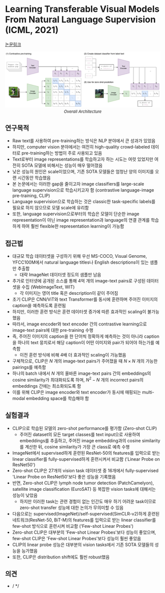 # Learning Transferable Visual Models From Natural Language Supervision (ICML, 2021)

[논문링크](https://proceedings.mlr.press/v139/radford21a)

<p align="center">
    <img width="800" alt='fig1' src="./img/05_20_01.png?raw=true"></br>
    <em><font size=2>Overall Architecture</font></em>
</p>

## 연구목적
- Raw text를 사용하여 pre-training하는 방식은 NLP 분야에서 큰 성과가 있었음
- 하지만, computer vision 분야에서는 여전히 high-quality crowd-labeled 데이터로 pre-training하는 방법이 주로 사용되고 있음
- Text로부터 image representations를 학습하고자 하는 시도는 여럿 있었지만 여전히 SOTA 모델에 비해서는 성능이 매우 떨어졌음
- 낮은 성능의 원인은 scale이었으며, 기존 SOTA 모델들은 엄청난 양의 이미지를 오랜 시간동안 학습했음
- 본 논문에서는 이러한 gap을 줄이고자 image classifiers를 large-scale language supervision으로 학습시키고자 함 (contrastive language-image pre-training, CLIP)
- Language supervision으로 학습하는 것은 classic한 task-specific labels를 필요로 하지 않으므로 모델 scale에 유리함
- 또한, language supervision으로부터의 학습은 모델이 단순한 image representation이 아닌 image representation과 language의 연결 관계를 학습하게 하여 훨씬 flexible한 representation learning이 가능함

## 접근법
- 대규모 학습 데이터셋을 구성하기 위해 우선 MS-COCO, Visual Genome, YFCC100M에서 natural language titles나 English descriptions이 있는 샘플만 추출함
  - 대략 ImageNet 데이터셋 정도의 샘플만 남음
- 추가로 인터넷에 공개된 소스를 통해 4억 개의 image-text pairs로 구성된 데이터셋을 수집 (WebImageText, WIT)
  - 각 이미지는 영어 title 혹은 description이 같이 주어짐
- 초기 CLIP은 CNN/ViT와 text Transformer를 동시에 훈련하며 주어진 이미지의 caption을 예측하도록 훈련됨
- 하지만, 이러한 훈련 방식은 훈련 데이터셋 증가에 따른 효과적인 scaling이 불가능했음
- 따라서, image encoder와 text encoder 간의 contrastive learning으로 image-text pairs에 대한 pre-training 수행
- 즉, 주어진 이미지의 caption을 한 단어씩 정확하게 예측하는 것이 아니라 caption을 하나의 text 뭉치로서 해당 caption이 어떤 이미지와 pair가 되어야 하는가를 예측함
  - 이전 훈련 방식에 비해 4배 더 효과적인 scaling이 가능했음
- 구체적으로, CLIP은 $N$ 개의 image-text pairs가 주어졌을 때 ${N}\times{N}$ 개의 가능한 pairings를 예측함
- 하나의 batch 내에서 $N$ 개의 올바른 image-text pairs 간의 embeddings의 cosine similarity가 최대화되도록 하며, $N^2-N$ 개의 incorrect pairs의 embeddings 간에는 최소화되도록 함
- 이를 위해 CLIP은 image encoder와 text encoder가 동시에 매핑되는 multi-modal embedding space를 학습해야 함

## 실험결과
- CLIP으로 학습된 모델의 zero-shot performance를 평가함 (Zero-shot CLIP)
  - 주어진 dataset의 모든 target classes를 text input으로 사용하여 embeddings를 추출하고, 주어진 image embedding과의 cosine similarity를 계산한 뒤, cosine similarity가 가장 큰 class로 예측 수행
- ImageNet에서 supervised하게 훈련된 ResNet-50의 features를 입력으로 받는 linear classifier를 fully-supervised하게 훈련시켜서 비교함 ('Linear Probe on ResNet50')
- Zero-shot CLIP은 27개의 vision task 데이터셋 중 16개에서 fully-supervised 'Linear Probe on ResNet50'보다 좋은 성능을 기록했음 
- 반면, Zero-shot CLIP은 lymph node tumor detection (PatchCamelyon), satellite image classification (EuroSAT) 등 복잡한 vision tasks에 대해서는 성능이 낮았음 
  - 하지만 이러한 task는 관련 경험이 없는 인간도 매우 하기 어려운 task이므로 zero-shot transfer 성능에 대한 논의가 무의미할 수 있음
- 다음으로는 supervised(ImageNet)/self-supervised(SimCLR-v2)하게 훈련된 네트워크(ResNet-50, BiT-M)의 features를 입력으로 받는 linear classifier를 few-shot 방식으로 훈련시켜 비교함 ('Few-shot Linear Probes')
- Zero-shot CLIP은 대부분의 'Few-shot Linear Probes'보다 성능이 좋았으며, few-shot CLIP은 'Few-shot Linear Probes'보다 성능이 훨씬 좋았음
- CLIP의 linear probe 성능은 대부분의 vision tasks에서 기존 SOTA 모델들의 성능을 능가했음
- 또한, CLIP은 distribution shift에도 훨씬 robust했음

## 의견
- /
*/